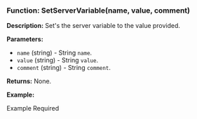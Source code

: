 ### Function: SetServerVariable(name, value, comment)

**Description:**
Set's the server variable to the value provided.

**Parameters:**
- `name` (string) - String `name`.
- `value` (string) - String `value`.
- `comment` (string) - String `comment`.

**Returns:** None.

**Example:**

Example Required
